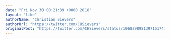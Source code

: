 ```yaml
---
date: "Fri Nov 30 00:21:39 +0000 2018"
layout: "like"
authorName: "Christian Sievers"
authorUrl: "https://twitter.com/CHSievers"
originalPost: "https://twitter.com/CHSievers/status/1068298981397151747"
---
```

